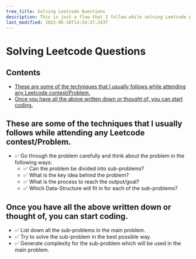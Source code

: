```yaml
---
tree_title: Solving Leetcode Questions
description: This is just a flow that I follow while solving Leetcode problems.
last_modified: 2022-06-10T14:24:37.2437
---
```


# Solving Leetcode Questions

## Contents

-   [These are some of the techniques that I usually follows while attending any Leetcode contest/Problem.](#these-are-some-of-the-techniques-that-i-usually-follows-while-attending-any-leetcode-contestproblem)
-   [Once you have all the above written down or thought of, you can start coding.](#once-you-have-all-the-above-written-down-or-thought-of-you-can-start-coding)

## These are some of the techniques that I usually follows while attending any Leetcode contest/Problem.

-   ✅ Go through the problem carefully and think about the problem in the following ways:
    -   ✅ Can the problem be divided into sub-problems?
    -   ✅ What is the key idea behind the problem?
    -   ✅ What is the process to reach the output/goal?
    -   ✅ Which Data-Structure will fit in for each of the sub-problems?

## Once you have all the above written down or thought of, you can start coding.

-   ✅ List down all the sub-problems in the main problem.
-   ✅ Try to solve the sub-problem in the best possible way.
-   ✅ Generate complexity for the sub-problem which will be used in the main problem.
